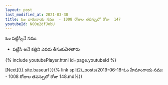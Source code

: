 ```yaml
---
layout: post
last_modified_at: 2021-03-30
title: ఓం వారుణాయ నమః  - 1008 రోజుల తపస్సులో రోజు  147
youtubeId: NO0e2dfJobU
---
```

 
 
 ఓం పట్టిస్సినే నమః  
 
 -  పట్టీసి అనే కత్తిని ఎవరు తీసుకువెళతారు 
 
  
 
  
 
 
 
 
 
 


{% include youtubePlayer.html id=page.youtubeId %}
 
[Next]({{ site.baseurl }}{% link  split2/_posts/2019-06-18-ఓం హేమాంగాయ నమః  - 1008 రోజుల తపస్సులో రోజు  148.md%})
 
